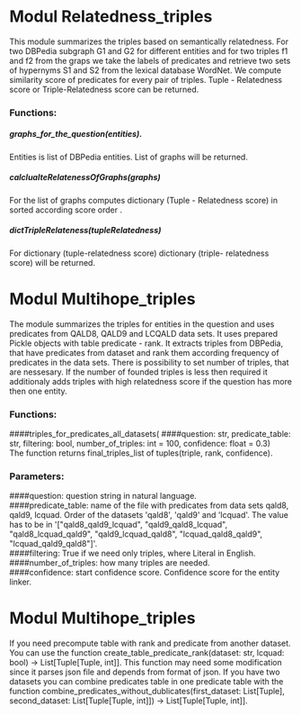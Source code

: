# Modul Relatedness_triples

This module summarizes the triples based on semantically relatedness. For two DBPedia subgraph G1 and G2 for different entities and for two triples f1 and f2 from the graps we take the labels of predicates and retrieve two sets of hypernyms S1 and S2 from the lexical database WordNet. We compute similarity score of predicates for every pair of triples. Tuple - Relatedness score or Triple-Relatedness score can be returned.

### Functions:

##### graphs_for_the_question(entities).

Entities is list of DBPedia entities. List of graphs will be returned.

##### calclualteRelatenessOfGraphs(graphs)

For the list of graphs computes dictionary (Tuple - Relatedness score) in sorted according score order .

##### dictTripleRelateness(tupleRelatedness)

For dictionary (tuple-relatedness score) dictionary (triple- relatedness score) will be returned.

# Modul Multihope_triples

The module summarizes the triples for entities in the question and uses predicates from QALD8, QALD9 and LCQALD data sets. It uses prepared Pickle objects with table predicate - rank. It extracts triples from DBPedia, that have predicates from dataset and rank them according frequency of predicates in the data sets. There is possibility to set number of triples, that are nessesary. If the number of founded triples is less then required it additionaly adds triples with high relatedness score if the question has more then one entity.

### Functions:

####triples_for_predicates_all_datasets(
####question: str,
predicate_table: str,
filtering: bool,
number_of_triples: int = 100,
confidence: float = 0.3)  
The function returns final_triples_list of tuples(triple, rank, confidence).

### Parameters:

####question:
question string in natural language.  
####predicate_table:
name of the file with predicates from data sets qald8, qald9, lcquad. Order of the datasets 'qald8', 'qald9' and 'lcquad'. The value has to be in '["qald8_qald9_lcquad", "qald9_qald8_lcquad", "qald8_lcquad_qald9", "qald9_lcquad_qald8", "lcquad_qald8_qald9", "lcquad_qald9_qald8"]'.  
####filtering:
True if we need only triples, where Literal in English.  
####number_of_triples:
how many triples are needed.  
####confidence:
start confidence score. Confidence score for the entity linker.

# Modul Multihope_triples

If you need precompute table with rank and predicate from another dataset. You can use the function create_table_predicate_rank(dataset: str, lcquad: bool) -> List[Tuple[Tuple, int]]. This function may need some modification since it parses json file and depends from format of json. If you have two datasets you can combine predicates table in one predicate table with the function combine_predicates_without_dublicates(first_dataset: List[Tuple], second_dataset: List[Tuple[Tuple, int]]) -> List[Tuple[Tuple, int]].
